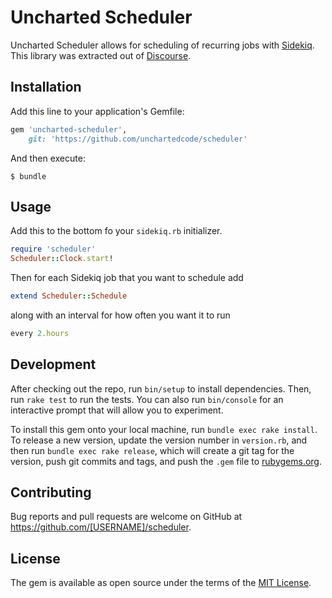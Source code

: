 # Uncharted Scheduler

Uncharted Scheduler allows for scheduling of recurring jobs with [Sidekiq](https://github.com/mperham/sidekiq). This library was extracted out of [Discourse](https://github.com/discourse/discourse).

## Installation

Add this line to your application's Gemfile:

```ruby
gem 'uncharted-scheduler',
    git: 'https://github.com/unchartedcode/scheduler'
```

And then execute:

    $ bundle

## Usage

Add this to the bottom fo your `sidekiq.rb` initializer.

```ruby
require 'scheduler'
Scheduler::Clock.start!
```

Then for each Sidekiq job that you want to schedule add

```ruby
extend Scheduler::Schedule
```

along with an interval for how often you want it to run

```ruby
every 2.hours
```

## Development

After checking out the repo, run `bin/setup` to install dependencies. Then, run `rake test` to run the tests. You can also run `bin/console` for an interactive prompt that will allow you to experiment.

To install this gem onto your local machine, run `bundle exec rake install`. To release a new version, update the version number in `version.rb`, and then run `bundle exec rake release`, which will create a git tag for the version, push git commits and tags, and push the `.gem` file to [rubygems.org](https://rubygems.org).

## Contributing

Bug reports and pull requests are welcome on GitHub at https://github.com/[USERNAME]/scheduler.


## License

The gem is available as open source under the terms of the [MIT License](http://opensource.org/licenses/MIT).
